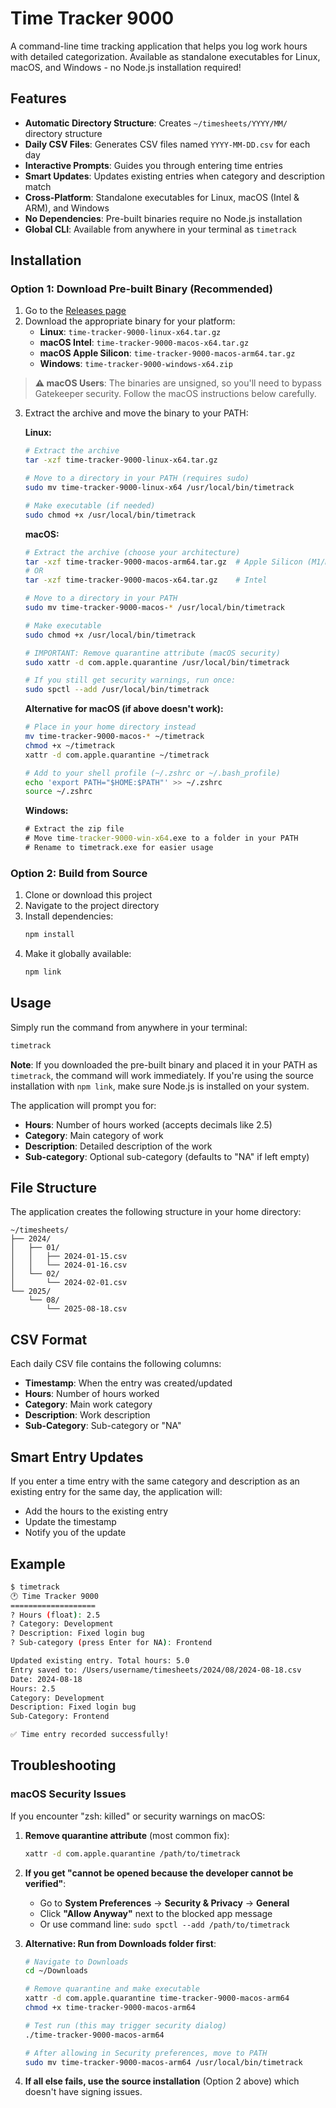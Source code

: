 # Time Tracker 9000

A command-line time tracking application that helps you log work hours with detailed categorization. Available as standalone executables for Linux, macOS, and Windows - no Node.js installation required!

## Features

- **Automatic Directory Structure**: Creates `~/timesheets/YYYY/MM/` directory structure
- **Daily CSV Files**: Generates CSV files named `YYYY-MM-DD.csv` for each day
- **Interactive Prompts**: Guides you through entering time entries
- **Smart Updates**: Updates existing entries when category and description match
- **Cross-Platform**: Standalone executables for Linux, macOS (Intel & ARM), and Windows
- **No Dependencies**: Pre-built binaries require no Node.js installation
- **Global CLI**: Available from anywhere in your terminal as `timetrack`

## Installation

### Option 1: Download Pre-built Binary (Recommended)

1. Go to the [Releases page](https://github.com/ammilam/time-tracker-9000/releases)
2. Download the appropriate binary for your platform:
   - **Linux**: `time-tracker-9000-linux-x64.tar.gz`
   - **macOS Intel**: `time-tracker-9000-macos-x64.tar.gz`
   - **macOS Apple Silicon**: `time-tracker-9000-macos-arm64.tar.gz`
   - **Windows**: `time-tracker-9000-windows-x64.zip`

> **⚠️ macOS Users**: The binaries are unsigned, so you'll need to bypass Gatekeeper security. Follow the macOS instructions below carefully.

3. Extract the archive and move the binary to your PATH:

   **Linux:**
   ```bash
   # Extract the archive
   tar -xzf time-tracker-9000-linux-x64.tar.gz
   
   # Move to a directory in your PATH (requires sudo)
   sudo mv time-tracker-9000-linux-x64 /usr/local/bin/timetrack
   
   # Make executable (if needed)
   sudo chmod +x /usr/local/bin/timetrack
   ```

   **macOS:**
   ```bash
   # Extract the archive (choose your architecture)
   tar -xzf time-tracker-9000-macos-arm64.tar.gz  # Apple Silicon (M1/M2/M3)
   # OR
   tar -xzf time-tracker-9000-macos-x64.tar.gz    # Intel

   # Move to a directory in your PATH
   sudo mv time-tracker-9000-macos-* /usr/local/bin/timetrack
   
   # Make executable
   sudo chmod +x /usr/local/bin/timetrack
   
   # IMPORTANT: Remove quarantine attribute (macOS security)
   sudo xattr -d com.apple.quarantine /usr/local/bin/timetrack
   
   # If you still get security warnings, run once:
   sudo spctl --add /usr/local/bin/timetrack
   ```

   **Alternative for macOS (if above doesn't work):**
   ```bash
   # Place in your home directory instead
   mv time-tracker-9000-macos-* ~/timetrack
   chmod +x ~/timetrack
   xattr -d com.apple.quarantine ~/timetrack
   
   # Add to your shell profile (~/.zshrc or ~/.bash_profile)
   echo 'export PATH="$HOME:$PATH"' >> ~/.zshrc
   source ~/.zshrc
   ```

   **Windows:**
   ```cmd
   # Extract the zip file
   # Move time-tracker-9000-win-x64.exe to a folder in your PATH
   # Rename to timetrack.exe for easier usage
   ```

### Option 2: Build from Source

1. Clone or download this project
2. Navigate to the project directory
3. Install dependencies:
   ```bash
   npm install
   ```
4. Make it globally available:
   ```bash
   npm link
   ```

## Usage

Simply run the command from anywhere in your terminal:

```bash
timetrack
```

**Note**: If you downloaded the pre-built binary and placed it in your PATH as `timetrack`, the command will work immediately. If you're using the source installation with `npm link`, make sure Node.js is installed on your system.

The application will prompt you for:
- **Hours**: Number of hours worked (accepts decimals like 2.5)
- **Category**: Main category of work
- **Description**: Detailed description of the work
- **Sub-category**: Optional sub-category (defaults to "NA" if left empty)

## File Structure

The application creates the following structure in your home directory:

```
~/timesheets/
├── 2024/
│   ├── 01/
│   │   ├── 2024-01-15.csv
│   │   └── 2024-01-16.csv
│   └── 02/
│       └── 2024-02-01.csv
└── 2025/
    └── 08/
        └── 2025-08-18.csv
```

## CSV Format

Each daily CSV file contains the following columns:
- **Timestamp**: When the entry was created/updated
- **Hours**: Number of hours worked
- **Category**: Main work category
- **Description**: Work description
- **Sub-Category**: Sub-category or "NA"

## Smart Entry Updates

If you enter a time entry with the same category and description as an existing entry for the same day, the application will:
- Add the hours to the existing entry
- Update the timestamp
- Notify you of the update

## Example

```bash
$ timetrack
🕐 Time Tracker 9000
===================
? Hours (float): 2.5
? Category: Development
? Description: Fixed login bug
? Sub-category (press Enter for NA): Frontend

Updated existing entry. Total hours: 5.0
Entry saved to: /Users/username/timesheets/2024/08/2024-08-18.csv
Date: 2024-08-18
Hours: 2.5
Category: Development
Description: Fixed login bug
Sub-Category: Frontend

✅ Time entry recorded successfully!
```

## Troubleshooting

### macOS Security Issues

If you encounter "zsh: killed" or security warnings on macOS:

1. **Remove quarantine attribute** (most common fix):
   ```bash
   xattr -d com.apple.quarantine /path/to/timetrack
   ```

2. **If you get "cannot be opened because the developer cannot be verified"**:
   - Go to **System Preferences** → **Security & Privacy** → **General**
   - Click **"Allow Anyway"** next to the blocked app message
   - Or use command line: `sudo spctl --add /path/to/timetrack`

3. **Alternative: Run from Downloads folder first**:
   ```bash
   # Navigate to Downloads
   cd ~/Downloads
   
   # Remove quarantine and make executable
   xattr -d com.apple.quarantine time-tracker-9000-macos-arm64
   chmod +x time-tracker-9000-macos-arm64
   
   # Test run (this may trigger security dialog)
   ./time-tracker-9000-macos-arm64
   
   # After allowing in Security preferences, move to PATH
   sudo mv time-tracker-9000-macos-arm64 /usr/local/bin/timetrack
   ```

4. **If all else fails, use the source installation** (Option 2 above) which doesn't have signing issues.